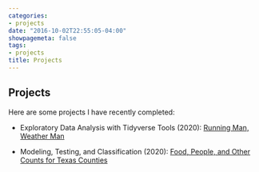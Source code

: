 ```yaml
---
categories:
- projects
date: "2016-10-02T22:55:05-04:00"
showpagemeta: false
tags:
- projects
title: Projects
---
```

## Projects 

Here are some projects I have recently completed:

- Exploratory Data Analysis with Tidyverse Tools (2020): [Running Man, Weather Man](/project1/)

- Modeling, Testing, and Classification (2020): [Food, People, and Other Counts for Texas Counties](/project2final/)
